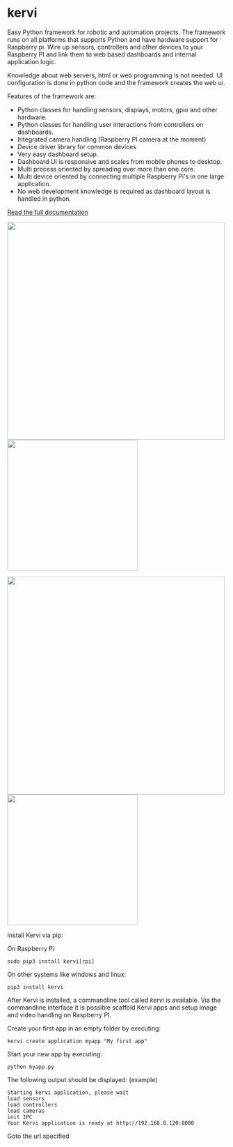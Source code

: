 # kervi
Easy Python framework for robotic and automation projects.
The framework runs on all platforms that supports Python and have hardware support for Raspberry pi.
Wire up sensors, controllers and other devices to your Raspberry PI and link them to web based dashboards
and internal application logic.

Knowledge about web servers, html or web programming is not needed.
UI configuration is done in python code and the framework creates the web ui.

Features of the framework are:
* Python classes for handling sensors, displays, motors, gpio and other hardware.
* Python classes for handling user interactions from controllers on dashboards.
* Integrated camera handling (Raspberry PI camera at the moment)
* Device driver library for common devices 
* Very easy dashboard setup.
* Dashboard UI is responsive and scales from mobile phones to desktop.
* Multi process oriented by spreading over more than one core.
* Multi device oriented by connecting multiple Raspberry Pi's in one large application. 
* No web development knowledge is required as dashboard layout is handled in python. 


[Read the full documentation](https://kervi.org/)

<img src="https://kervi.github.io/_images/dashboard_browser.png" width="500"> <img src="https://kervi.github.io/_images/dashboard_mobile.png" width="300">

<img src="https://kervi.github.io/_images/dashboard_cam.png" width="500"> <img src="https://kervi.github.io/_images/panel_cam.png" width="300">


Install Kervi via pip:

On Raspberry Pi

```
sudo pip3 install kervi[rpi]
```

On other systems like windows and linux:
```
pip3 install kervi
```

After Kervi is installed, a commandline tool called *kervi* is available.
Via the commandline interface it is possible scaffold Kervi apps and
setup image and video handling on Raspberry PI.

Create your  first app in an empty folder by executing:
```
kervi create application myapp "My first app"
```

Start your new app by executing: 
```
python myapp.py
```

The following output should be displayed:
(example)
```
Starting kervi application, please wait
load sensors
load controllers
load cameras
init IPC
Your Kervi application is ready at http://192.168.0.120:8080
```

Goto the url specified

